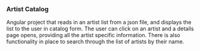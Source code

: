 ### Artist Catalog
Angular project that reads in an artist list from a json file, and displays the list to the user in catalog form. The user can click on an artist and a details page opens, providing all the artist specific information. There is also functionality in place to search through the list of artists by their name.
